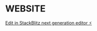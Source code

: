 # WEBSITE

[Edit in StackBlitz next generation editor ⚡️](https://stackblitz.com/~/github.com/PankiTrejd/WEBSITE)